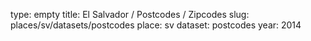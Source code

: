 type: empty
title: El Salvador / Postcodes / Zipcodes
slug: places/sv/datasets/postcodes
place: sv
dataset: postcodes
year: 2014
